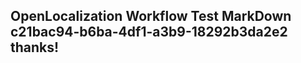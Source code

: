 <properties
ms.topic="hero-topic"
ms.test1="hero-topic"
ms.test2="test"/>

## OpenLocalization Workflow Test MarkDown c21bac94-b6ba-4df1-a3b9-18292b3da2e2 thanks!
